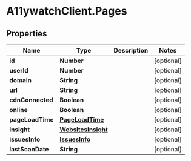# A11ywatchClient.Pages

## Properties

Name | Type | Description | Notes
------------ | ------------- | ------------- | -------------
**id** | **Number** |  | [optional] 
**userId** | **Number** |  | [optional] 
**domain** | **String** |  | [optional] 
**url** | **String** |  | [optional] 
**cdnConnected** | **Boolean** |  | [optional] 
**online** | **Boolean** |  | [optional] 
**pageLoadTime** | [**PageLoadTime**](PageLoadTime.md) |  | [optional] 
**insight** | [**WebsitesInsight**](WebsitesInsight.md) |  | [optional] 
**issuesInfo** | [**IssuesInfo**](IssuesInfo.md) |  | [optional] 
**lastScanDate** | **String** |  | [optional] 



